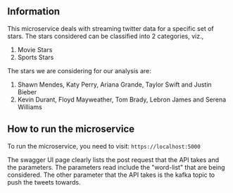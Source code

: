 ## Information
This microservice deals with streaming twitter data for a specific set of stars. The stars considered can be 
classified into 2 categories, viz., 
1. Movie Stars
2. Sports Stars

The stars we are considering for our analysis are:
1. Shawn Mendes, Katy Perry, Ariana Grande, Taylor Swift and Justin Bieber
2. Kevin Durant, Floyd Mayweather, Tom Brady, Lebron James and Serena Williams

## How to run the microservice
To run the microservice, you need to visit: `https://localhost:5000`

The swagger UI page clearly lists the post request that the API takes and the parameters. The parameters read include
the "word-list" that are being considered. The other parameter that the API takes is the kafka topic to push the tweets towards.

  